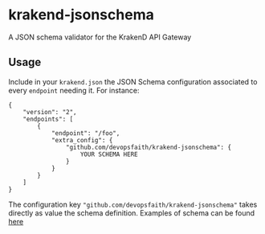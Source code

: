 # krakend-jsonschema
A JSON schema validator for the KrakenD API Gateway

## Usage
Include in your `krakend.json` the JSON Schema configuration associated to every `endpoint` needing it. For instance:

```
{
	"version": "2",
	"endpoints": [
		{
			"endpoint": "/foo",
			"extra_config": {
				"github.com/devopsfaith/krakend-jsonschema": {
					YOUR SCHEMA HERE
				}
			}
		}  
	]
}
```
The configuration key `"github.com/devopsfaith/krakend-jsonschema"` takes directly as value the schema definition. 
Examples of schema can be found [here](http://json-schema.org/learn/miscellaneous-examples.html)
